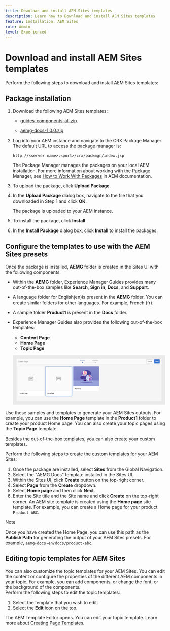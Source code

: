 ```yaml
---
title: Download and install AEM Sites templates
description: Learn how to Download and install AEM Sites templates
feature: Installation, AEM Sites
role: Admin
level: Experienced
---
```


# Download and install AEM Sites templates

Perform the following steps to download and install AEM Sites templates:


## Package installation

1.  Download the following AEM Sites templates: 
    * [guides-components-all.zip](
https://github.com/adobe/aemg-sites-components/).

    * [aemg-docs-1.0.0.zip](https://github.com/adobe/aemg-docs)

1.  Log into your AEM instance and navigate to the CRX Package Manager. The default URL to access the package manager is:

    ```http
    http://<server name>:<port>/crx/packmgr/index.jsp
    ```

    The Package Manager manages the packages on your local AEM installation. For more information about working with the Package Manager, see [How to Work With Packages](https://helpx.adobe.com/experience-manager/6-5/sites/administering/using/package-manager.html) in AEM documentation.

1.  To upload the package, click **Upload Package**.

1.  In the **Upload Package** dialog box, navigate to the file that you downloaded in Step 1 and click **OK**.

    The package is uploaded to your AEM instance.

1.  To install the package, click **Install**.

1.  In the **Install Package** dialog box, click **Install** to install the packages. 


## Configure the templates to use with the AEM Sites presets

Once the package is installed, **AEMG** folder is created in the Sites UI with the following components. 
- Within the **AEMG** folder, Experience Manager Guides provides many out-of-the-box samples like **Search**, **Sign in**, **Docs**,  and **Support**. 
- A language folder for English(en)is present in the **AEMG** folder. You can create similar folders for other languages. For example, French (fr).   
- A sample folder **Product1** is present in the **Docs** folder.   
- Experience Manager Guides also provides the following out-of-the-box templates: 

    - **Content Page**
    - **Home Page**
    - **Topic Page**
   
   ![Sites template](assets/sites-ui-templates.png)
   
Use these samples and templates to generate your AEM Sites outputs. For example, you can use the **Home Page** template in the **Product1** folder to create your product Home page. You can also create your topic pages using the **Topic Page** template.


Besides the out-of-the-box templates, you can also create your custom templates.

Perform the following steps to create the custom templates for your AEM Sites:  
1. Once the package are installed, select **Sites** from the Global Navigation.
1. Select the "AEMG Docs" template installed in the Sites UI.
1. Within the Sites UI, click **Create** button on the top-right corner.
1. Select **Page** from the **Create** dropdown.
1. Select **Home page** and then click **Next**. 
1. Enter the Site title and the Site name and click **Create** on the top-right corner. An AEM site template is created using the **Home page** site template. For example, you can create a Home page for your product `Product ABC`.


>[!NOTE]
>
>Once you have created the Home Page, you can use this path as the **Publish Path** for generating the output of your AEM Sites presets. For example, `aemg-docs-en/docs/product-abc`.

## Editing topic templates for AEM Sites
You can also customize the topic templates for your AEM Sites. You can edit the content or configure the properties of the different AEM components in your topic. For example, you can add components, or change the font, or the background of the components.  
Perform the following steps to edit the topic templates:
1. Select the template that you wish to edit. 
1. Select the **Edit** icon on the top.

The AEM Template Editor opens. You can edit your topic template. Learn more about [Creating Page Templates](https://experienceleague.adobe.com/en/docs/experience-manager-65/content/sites/authoring/siteandpage/templates#editing-a-template-structure-template-author).





